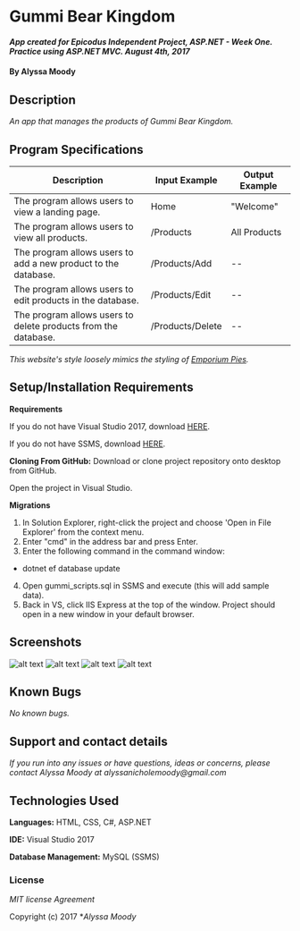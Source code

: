 # Gummi Bear Kingdom

#### _App created for Epicodus Independent Project, ASP.NET - Week One. Practice using ASP.NET MVC. August 4th, 2017_

#### By **Alyssa Moody**

## Description

_An app that manages the products of Gummi Bear Kingdom._

## Program Specifications

| Description  | Input Example | Output Example |
| ------------- | ------------- | ------------- |
| The program allows users to view a landing page.  | Home  | "Welcome"  |
| The program allows users to view all products.  | /Products  | All Products  |
| The program allows users to add a new product to the database.  | /Products/Add  | --  |
| The program allows users to edit products in the database.  | /Products/Edit  | --  |
| The program allows users to delete products from the database.  | /Products/Delete  | --  |

_This website's style loosely mimics the styling of [Emporium Pies](http://emporiumpies.com/)._

## Setup/Installation Requirements

**Requirements**

If you do not have Visual Studio 2017, download [HERE](https://www.visualstudio.com/thank-you-downloading-visual-studio/?sku=Community&rel=15).

If you do not have SSMS, download [HERE](https://docs.microsoft.com/en-us/sql/ssms/download-sql-server-management-studio-ssms).

**Cloning From GitHub:** Download or clone project repository onto desktop from GitHub.

Open the project in Visual Studio.

**Migrations**
1. In Solution Explorer, right-click the project and choose 'Open in File Explorer' from the context menu.
2. Enter "cmd" in the address bar and press Enter.
3. Enter the following command in the command window:
  - dotnet ef database update
4. Open gummi_scripts.sql in SSMS and execute (this will add sample data).
5. Back in VS, click IIS Express at the top of the window. Project should open in a new window in your default browser.

## Screenshots
![alt text](https://user-images.githubusercontent.com/9857432/29033296-6ea27ab2-7b49-11e7-9909-3a93c20ac87d.png)
![alt text](https://user-images.githubusercontent.com/9857432/29033295-6e930622-7b49-11e7-89cc-eabc1a28e46d.png)
![alt text](https://user-images.githubusercontent.com/9857432/29033303-72817b74-7b49-11e7-8799-8e9b98ef013d.png)
![alt text](https://user-images.githubusercontent.com/9857432/29033307-73e5a0f8-7b49-11e7-973f-1050c53e84af.png)

## Known Bugs

_No known bugs._

## Support and contact details

_If you run into any issues or have questions, ideas or concerns, please contact Alyssa Moody at alyssanicholemoody@gmail.com_

## Technologies Used

**Languages:** HTML, CSS, C#, ASP.NET

**IDE:** Visual Studio 2017

**Database Management:** MySQL (SSMS)

### License

*MIT license Agreement*

Copyright (c) 2017 **_Alyssa Moody_*

